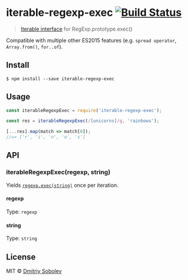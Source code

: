 # iterable-regexp-exec [![Build Status](https://travis-ci.org/dsblv/iterable-regexp-exec.svg?branch=master)](https://travis-ci.org/dsblv/iterable-regexp-exec)

> [Iterable interface] for RegExp.prototype.exec()

Compatible with multiple other ES2015 features (e.g. `spread operator`, `Array.from()`, `for..of`).

[Iterable interface]: https://developer.mozilla.org/en-US/docs/Web/JavaScript/Reference/Iteration_protocols#iterable

## Install

```
$ npm install --save iterable-regexp-exec
```


## Usage

```js
const iterableRegexpExec = require('iterable-regexp-exec');

const res = iterableRegexpExec(/[unicorns]/g, 'rainbows');

[...res].map(match => match[0]);
//=> ['r', 'i', 'n', 'o', 's']
```


## API

### iterableRegexpExec(regexp, string)

Yields [`regexp.exec(string)`] once per iteration.

[`regexp.exec(string)`]: https://developer.mozilla.org/en-US/docs/Web/JavaScript/Reference/Global_Objects/RegExp/exec

#### regexp

Type: `regexp`


#### string

Type: `string`


## License

MIT © [Dmitriy Sobolev](http://github.com/dsblv)
